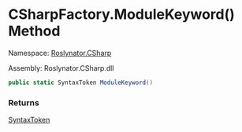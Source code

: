 # CSharpFactory\.ModuleKeyword\(\) Method

Namespace: [Roslynator.CSharp](../../README.md)

Assembly: Roslynator\.CSharp\.dll

```csharp
public static SyntaxToken ModuleKeyword()
```

### Returns

[SyntaxToken](https://docs.microsoft.com/en-us/dotnet/api/microsoft.codeanalysis.syntaxtoken)


